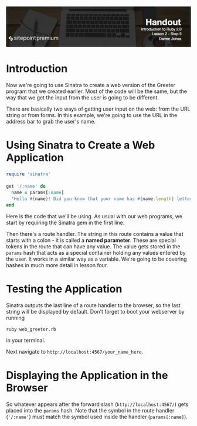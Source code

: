 ![](headings/2.5.png)

# Introduction

Now we're going to use Sinatra to create a web version of the Greeter program that we created earlier. Most of the code will be the same, but the way that we get the input from the user is going to be different.

There are basically two ways of getting user input on the web: from the URL string or from forms. In this example, we're going to use the URL in the address bar to grab the user's name.

# Using Sinatra to Create a Web Application

```ruby
require 'sinatra'

get '/:name' do
  name = params[:name]
  "Hello #{name}! Did you know that your name has #{name.length} letters in it and written backwards it is '#{name.reverse.downcase.capitalize}'?"
end
```

Here is the code that we'll be using. As usual with our web programs, we start by requiring the Sinatra gem in the first line.

Then there's a route handler. The string in this route contains a value that starts with a colon - it is called a **named parameter**. These are special tokens in the route that can have any value. The value gets stored in the `params` hash that acts as a special container holding any values entered by the user. It works in a similar way as a variable. We're going to be covering hashes in much more detail in lesson four.

# Testing the Application

Sinatra outputs the last line of a route handler to the browser, so the last string will be displayed by default. Don't forget to boot your webserver by running

```
ruby web_greeter.rb
```

in your terminal.

Next navigate to `http://localhost:4567/your_name_here`.

# Displaying the Application in the Browser

So whatever appears after the forward slash (`http://localhost:4567/`) gets placed into the `params` hash. Note that the symbol in the route handler (`'/:name'`) must match the symbol used inside the handler (`params[:name]`).